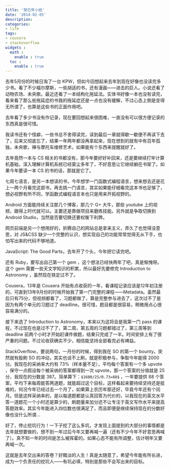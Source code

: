 ```yaml
---
title: '癸巳年小结'
date: '2014-02-05'
description:
categories: 
- life
tags:
- cousera
- stackoverflow
widgets :
  math :
    enable : true
  toc :
    enable : true
---
```


去年5月份的时候日淘了一台 KPW，但如今回想起来去年到现在好像也没读完多少书。看了不少福尔摩斯，一些胡适的书，还有漫画——进击的巨人。小说还看了动物农场、未央歌。最近还看了一本结构化拖延法。实体书好像一本也没有读完，看来看了那么些拖延症的书我的拖延症还是一点也没有缓解，不过心态上倒是变得无所谓了，也算是这些书的正面作用吧。

去年看了多少书没有作记录，现在要回想起来很困难，一直没有可以很方便记录的东西真是很可惜。

我读书还有个怪癖，一些书总不舍得读完，读到最后一章就得歇一歇便不再读下去了，后来又彻底忘了，结果一年两年都没再拿起来，现在想到的就有中有百年孤独，未央歌，禅与摩托车维修艺术，如果能有个东西来提醒就好了。

去年竟然一本与 CS 相关的书都没有，那今年要好好补回来，还是要继续打牢计算机基础，深入理解计算机系统已经蒙尘多年了，不好意思让它继续躺在书架了。如果今年要读一本 CS 的书的话，那就是它了。

七周七语言，是另一本想读的书，今年想学一门函数式编程语言，想来想去还是花上一两个月看完这部书，再去挑一门语言，其实如果能仔细看完这本书也足够了，想必视野有所不同，学函数式编程语言本也只是用来开拓视野的。

Android 方面能持续关注那几个博客，那几个 G+ 大牛，那些 youtube 上的视频，跟得上时代就可以。主要还是靠做项目来磨练技能。另外就是争取切换到 Android Studio，当然是否要切换还要权衡下利弊。

网页前端是另一个想用好的，折腾自己的网站总是拿来主义，弄久了也觉得没意思，对 JS&CSS 缺少一个完整的认识，想实现自己的功能常常觉得无从下手，也怕写出来的代码不够地道。

JavaScript: The Good Parts，去年开了个头，今年把它读完吧。




还有 Ruby，要写出自己第一个 gem ，这个想法已经快两年了吧，真是惭愧呀。这个 gem 需要一些天文学知识的积累，所以最好先要修完 Introduction to Astronomy ，虽然现在铁定过不了。



Cousera，13年是 Cousera 开始有点收获的一年，看课程记录应该是12年初注册的，可直到13年9月份的时候开始我了第一门完整的课程——Metadata。虽然最后只有75分，但视频都看了，习题都做了，算是完整参与进去了，这次过不了是因为有两个单元的习题过了 deadline。很可惜，题目都是很容易，稍微用点心很容易满分的。

接下来选了 Introduction to Astronomy，本来以为这将会是我第一门 pass 的课程，不过现在也是过不了了，第二周，第五周的习题都错过了，第三周等到 deadline 前两个小时才开始赶课件做题，结果只完成了一半。时间安排上有了很严重的问题。不过论收获确实不少，相信能坚持全部看完必有裨益。

StackOverflow，要说两句，一月份的时候，得到我在 SO 的第一个 bounty。突然就有股刷 SO 的冲动，其实也谈不上刷，就是积极参与，争取今年能得 2000 分。我现在的采纳率大约有 73%（样本量不足），平均每个答案有一个多 upvote ，保守一点假设每个被采纳的答案都得到一次 upvote，那一个答案的分值就是 25 分，我现在的分数是 387。简单算下：`$1600/25/0.73=88$` ，一年要提供 88 个答案，平均下来每周能答两道题，就能超过这个目标，这样看起来要持续坚持还是挺难的，何况今年已经过去一个月了，如果算上农历年那还好，毕竟今年还有个闰月。但是这样采纳率的，是以每道题都是认真回答为代价的，以我现在的英文水平答一道题花一个小时还是算少的，刷题量来加分还不让专注于英文写作水平来提高答题效率。其实今年能进入四位数也很满足了，而且即便是继续保持现在的分数好像也没什么所谓…

好了，停止挖坑行为！一下子挖了这么多坑，才发现上面提到的大部分的事情都是去年就想要做的，想不到一年过后今年又要再喊一遍（还有不少今年不好意思再喊了）。真不知一年的时间是怎么被挥霍的。如果心态不能有所调整，估计明年又要再喊一次。

这就是去年交出来的答卷？好黯淡的人生！真是太随意了，希望今年能有所长进，成为一个负责任的挖坑人——有坑必填，特别是那些不会写出来的目标。


